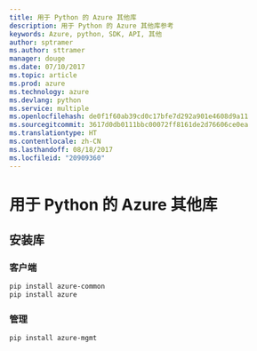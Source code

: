 ```yaml
---
title: 用于 Python 的 Azure 其他库
description: 用于 Python 的 Azure 其他库参考
keywords: Azure, python, SDK, API, 其他
author: sptramer
ms.author: sttramer
manager: douge
ms.date: 07/10/2017
ms.topic: article
ms.prod: azure
ms.technology: azure
ms.devlang: python
ms.service: multiple
ms.openlocfilehash: de0f1f60ab39cd0c17bfe7d292a901e4608d9a11
ms.sourcegitcommit: 3617d0db0111bbc00072ff8161de2d76606ce0ea
ms.translationtype: HT
ms.contentlocale: zh-CN
ms.lasthandoff: 08/18/2017
ms.locfileid: "20909360"
---
```

# <a name="azure-other-libraries-for-python"></a>用于 Python 的 Azure 其他库

## <a name="install-the-libraries"></a>安装库
### <a name="client"></a>客户端

```bash
pip install azure-common
pip install azure
```

### <a name="management"></a>管理

```bash
pip install azure-mgmt
```
